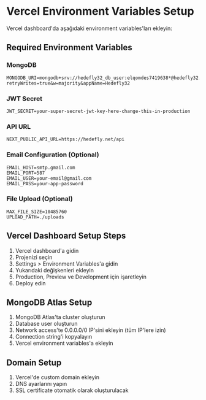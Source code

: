 # Vercel Environment Variables Setup

Vercel dashboard'da aşağıdaki environment variables'ları ekleyin:

## Required Environment Variables

### MongoDB
```
MONGODB_URI=mongodb+srv://hedefly32_db_user:elqomdes7419638*@hedefly32.px22byg.mongodb.net/hedefly?retryWrites=true&w=majority&appName=Hedefly32
```

### JWT Secret
```
JWT_SECRET=your-super-secret-jwt-key-here-change-this-in-production
```

### API URL
```
NEXT_PUBLIC_API_URL=https://hedefly.net/api
```

### Email Configuration (Optional)
```
EMAIL_HOST=smtp.gmail.com
EMAIL_PORT=587
EMAIL_USER=your-email@gmail.com
EMAIL_PASS=your-app-password
```

### File Upload (Optional)
```
MAX_FILE_SIZE=10485760
UPLOAD_PATH=./uploads
```

## Vercel Dashboard Setup Steps

1. Vercel dashboard'a gidin
2. Projenizi seçin
3. Settings > Environment Variables'a gidin
4. Yukarıdaki değişkenleri ekleyin
5. Production, Preview ve Development için işaretleyin
6. Deploy edin

## MongoDB Atlas Setup

1. MongoDB Atlas'ta cluster oluşturun
2. Database user oluşturun
3. Network access'te 0.0.0.0/0 IP'sini ekleyin (tüm IP'lere izin)
4. Connection string'i kopyalayın
5. Vercel environment variables'a ekleyin

## Domain Setup

1. Vercel'de custom domain ekleyin
2. DNS ayarlarını yapın
3. SSL certificate otomatik olarak oluşturulacak
